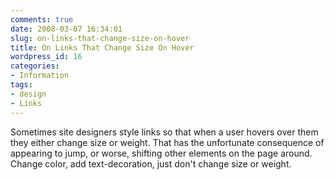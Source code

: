 ```yaml
---
comments: true
date: 2008-03-07 16:34:01
slug: on-links-that-change-size-on-hover
title: On Links That Change Size On Hover
wordpress_id: 16
categories:
- Information
tags:
- design
- Links
---
```


Sometimes site designers style links so that when a user hovers over them they either change size or weight. That has the unfortunate consequence of appearing to jump, or worse, shifting other elements on the page around. Change color, add text-decoration, just don't change size or weight.
